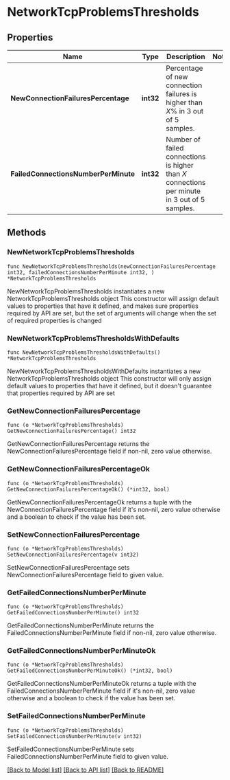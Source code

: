 # NetworkTcpProblemsThresholds

## Properties

Name | Type | Description | Notes
------------ | ------------- | ------------- | -------------
**NewConnectionFailuresPercentage** | **int32** | Percentage of new connection failures is higher than *X*% in 3 out of 5 samples. | 
**FailedConnectionsNumberPerMinute** | **int32** | Number of failed connections is higher than *X* connections per minute in 3 out of 5 samples. | 

## Methods

### NewNetworkTcpProblemsThresholds

`func NewNetworkTcpProblemsThresholds(newConnectionFailuresPercentage int32, failedConnectionsNumberPerMinute int32, ) *NetworkTcpProblemsThresholds`

NewNetworkTcpProblemsThresholds instantiates a new NetworkTcpProblemsThresholds object
This constructor will assign default values to properties that have it defined,
and makes sure properties required by API are set, but the set of arguments
will change when the set of required properties is changed

### NewNetworkTcpProblemsThresholdsWithDefaults

`func NewNetworkTcpProblemsThresholdsWithDefaults() *NetworkTcpProblemsThresholds`

NewNetworkTcpProblemsThresholdsWithDefaults instantiates a new NetworkTcpProblemsThresholds object
This constructor will only assign default values to properties that have it defined,
but it doesn't guarantee that properties required by API are set

### GetNewConnectionFailuresPercentage

`func (o *NetworkTcpProblemsThresholds) GetNewConnectionFailuresPercentage() int32`

GetNewConnectionFailuresPercentage returns the NewConnectionFailuresPercentage field if non-nil, zero value otherwise.

### GetNewConnectionFailuresPercentageOk

`func (o *NetworkTcpProblemsThresholds) GetNewConnectionFailuresPercentageOk() (*int32, bool)`

GetNewConnectionFailuresPercentageOk returns a tuple with the NewConnectionFailuresPercentage field if it's non-nil, zero value otherwise
and a boolean to check if the value has been set.

### SetNewConnectionFailuresPercentage

`func (o *NetworkTcpProblemsThresholds) SetNewConnectionFailuresPercentage(v int32)`

SetNewConnectionFailuresPercentage sets NewConnectionFailuresPercentage field to given value.


### GetFailedConnectionsNumberPerMinute

`func (o *NetworkTcpProblemsThresholds) GetFailedConnectionsNumberPerMinute() int32`

GetFailedConnectionsNumberPerMinute returns the FailedConnectionsNumberPerMinute field if non-nil, zero value otherwise.

### GetFailedConnectionsNumberPerMinuteOk

`func (o *NetworkTcpProblemsThresholds) GetFailedConnectionsNumberPerMinuteOk() (*int32, bool)`

GetFailedConnectionsNumberPerMinuteOk returns a tuple with the FailedConnectionsNumberPerMinute field if it's non-nil, zero value otherwise
and a boolean to check if the value has been set.

### SetFailedConnectionsNumberPerMinute

`func (o *NetworkTcpProblemsThresholds) SetFailedConnectionsNumberPerMinute(v int32)`

SetFailedConnectionsNumberPerMinute sets FailedConnectionsNumberPerMinute field to given value.



[[Back to Model list]](../README.md#documentation-for-models) [[Back to API list]](../README.md#documentation-for-api-endpoints) [[Back to README]](../README.md)



